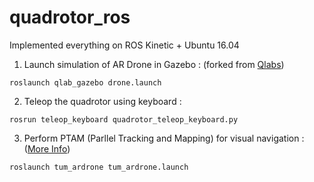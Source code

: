 # quadrotor_ros 
Implemented everything on ROS Kinetic + Ubuntu 16.04

1. Launch simulation of AR Drone in Gazebo : (forked from [Qlabs](https://github.com/pulver22/QLAB))
```
roslaunch qlab_gazebo drone.launch
```

2. Teleop the quadrotor using keyboard :
```
rosrun teleop_keyboard quadrotor_teleop_keyboard.py
```

3. Perform PTAM (Parllel Tracking and Mapping) for visual navigation : ([More Info](https://vision.in.tum.de/data/software/tum_ardrone))
```
roslaunch tum_ardrone tum_ardrone.launch
```
